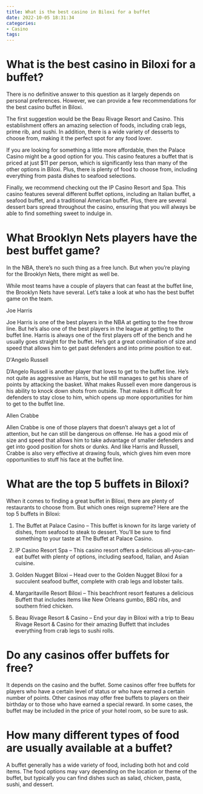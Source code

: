 ```yaml
---
title: What is the best casino in Biloxi for a buffet
date: 2022-10-05 18:31:34
categories:
- Casino
tags:
---
```



#  What is the best casino in Biloxi for a buffet?

There is no definitive answer to this question as it largely depends on personal preferences. However, we can provide a few recommendations for the best casino buffet in Biloxi.

The first suggestion would be the Beau Rivage Resort and Casino. This establishment offers an amazing selection of foods, including crab legs, prime rib, and sushi. In addition, there is a wide variety of desserts to choose from, making it the perfect spot for any food lover.

If you are looking for something a little more affordable, then the Palace Casino might be a good option for you. This casino features a buffet that is priced at just $11 per person, which is significantly less than many of the other options in Biloxi. Plus, there is plenty of food to choose from, including everything from pasta dishes to seafood selections.

Finally, we recommend checking out the IP Casino Resort and Spa. This casino features several different buffet options, including an Italian buffet, a seafood buffet, and a traditional American buffet. Plus, there are several dessert bars spread throughout the casino, ensuring that you will always be able to find something sweet to indulge in.

#  What Brooklyn Nets players have the best buffet game?

In the NBA, there’s no such thing as a free lunch. But when you’re playing for the Brooklyn Nets, there might as well be.

While most teams have a couple of players that can feast at the buffet line, the Brooklyn Nets have several. Let’s take a look at who has the best buffet game on the team.

Joe Harris

Joe Harris is one of the best players in the NBA at getting to the free throw line. But he’s also one of the best players in the league at getting to the buffet line. Harris is always one of the first players off of the bench and he usually goes straight for the buffet. He’s got a great combination of size and speed that allows him to get past defenders and into prime position to eat.

D'Angelo Russell

D’Angelo Russell is another player that loves to get to the buffet line. He’s not quite as aggressive as Harris, but he still manages to get his share of points by attacking the basket. What makes Russell even more dangerous is his ability to knock down shots from outside. That makes it difficult for defenders to stay close to him, which opens up more opportunities for him to get to the buffet line.

Allen Crabbe

Allen Crabbe is one of those players that doesn’t always get a lot of attention, but he can still be dangerous on offense. He has a good mix of size and speed that allows him to take advantage of smaller defenders and get into good position for shots or dunks. And like Harris and Russell, Crabbe is also very effective at drawing fouls, which gives him even more opportunities to stuff his face at the buffet line.

#  What are the top 5 buffets in Biloxi?

When it comes to finding a great buffet in Biloxi, there are plenty of restaurants to choose from. But which ones reign supreme? Here are the top 5 buffets in Biloxi:

1. The Buffet at Palace Casino – This buffet is known for its large variety of dishes, from seafood to steak to dessert. You’ll be sure to find something to your taste at The Buffet at Palace Casino.

2. IP Casino Resort Spa – This casino resort offers a delicious all-you-can-eat buffet with plenty of options, including seafood, Italian, and Asian cuisine.

3. Golden Nugget Biloxi – Head over to the Golden Nugget Biloxi for a succulent seafood buffet, complete with crab legs and lobster tails.

4. Margaritaville Resort Biloxi – This beachfront resort features a delicious Buffett that includes items like New Orleans gumbo, BBQ ribs, and southern fried chicken.

5. Beau Rivage Resort & Casino – End your day in Biloxi with a trip to Beau Rivage Resort & Casino for their amazing Buffett that includes everything from crab legs to sushi rolls.

#  Do any casinos offer buffets for free?

It depends on the casino and the buffet. Some casinos offer free buffets for players who have a certain level of status or who have earned a certain number of points. Other casinos may offer free buffets to players on their birthday or to those who have earned a special reward. In some cases, the buffet may be included in the price of your hotel room, so be sure to ask.

#  How many different types of food are usually available at a buffet?

A buffet generally has a wide variety of food, including both hot and cold items. The food options may vary depending on the location or theme of the buffet, but typically you can find dishes such as salad, chicken, pasta, sushi, and dessert.